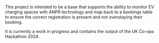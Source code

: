 This project is intended to be a base that supports the ability to monitor EV charging spaces with ANPR technology and map back to a bookings table to ensure the correct registration is present and not overstaying their booking.

It is currently a work in progress and contains the output of the UK Co-ops Hackathon 2024.
